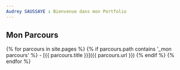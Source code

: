 ```yaml
---
Audrey SAUSSAYE : Bienvenue dans mon Portfolio
---
```


## Mon Parcours

{% for parcours in site.pages %}
  {% if parcours.path contains '_mon parcours' %}
    - [{{ parcours.title }}]({{ parcours.url }})
  {% endif %}
{% endfor %}
